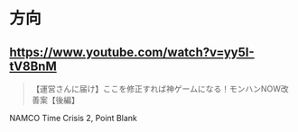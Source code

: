 # 方向

## https://www.youtube.com/watch?v=yy5I-tV8BnM

> 【運営さんに届け】ここを修正すれば神ゲームになる！モンハンNOW改善案【後編】

NAMCO Time Crisis 2, Point Blank
